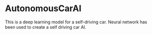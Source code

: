 # **AutonomousCarAI**
This is a deep learning model for a self-driving car. Neural network has been used to create a self driving car AI.
